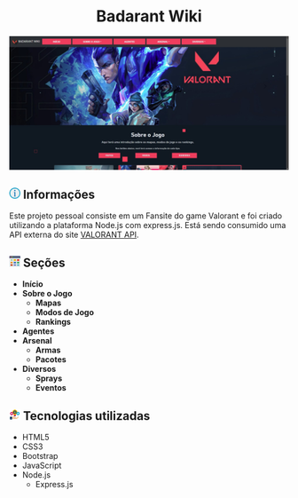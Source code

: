 <h1 align="center">Badarant Wiki</h1>
<a href="#"><img src="./public/img/badarant_wiki.jpg" alt="Foto do Badarant Wiki" /></a>

## <a href="#"><img src="https://raw.githubusercontent.com/brunomourasoares/portfolio/main/assets/img/information.png" width="20" /></a> Informações
Este projeto pessoal consiste em um Fansite do game Valorant e foi criado utilizando a plataforma Node.js com express.js. Está sendo consumido uma API externa do site <a href="https://valorant-api.com/">VALORANT API</a>.

## <a href="#"><img src="https://raw.githubusercontent.com/brunomourasoares/portfolio/main/assets/img/section.png" width="20" /></a> Seções
- **Início**
- **Sobre o Jogo**
  - **Mapas**
  - **Modos de Jogo**
  - **Rankings**
- **Agentes**
- **Arsenal**
  - **Armas**
  - **Pacotes**
- **Diversos**
  - **Sprays**
  - **Eventos**

## <a href="#"><img src="https://raw.githubusercontent.com/brunomourasoares/portfolio/main/assets/img/technology.png" width="20" /></a> Tecnologias utilizadas
- HTML5
- CSS3
- Bootstrap
- JavaScript
- Node.js
  - Express.js
